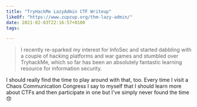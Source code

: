 ```yaml
---
title: "TryHackMe LazyAdmin CTF Writeup"
likeOf: "https://www.zupzup.org/thm-lazy-admin/"
date: 2021-02-03T22:16:57+0100
tags:

---
```

> I recently re-sparked my interest for InfoSec and started dabbling with a couple of hacking platforms and war games and stumbled over TryhackMe, which so far has been an absolutely fantastic learning resource for information security.

I should really find the time to play around with that, too. Every time I visit a Chaos Communication Congress I say to myself that I should learn more about CTFs and then participate in one but I've simply never found the time 😞